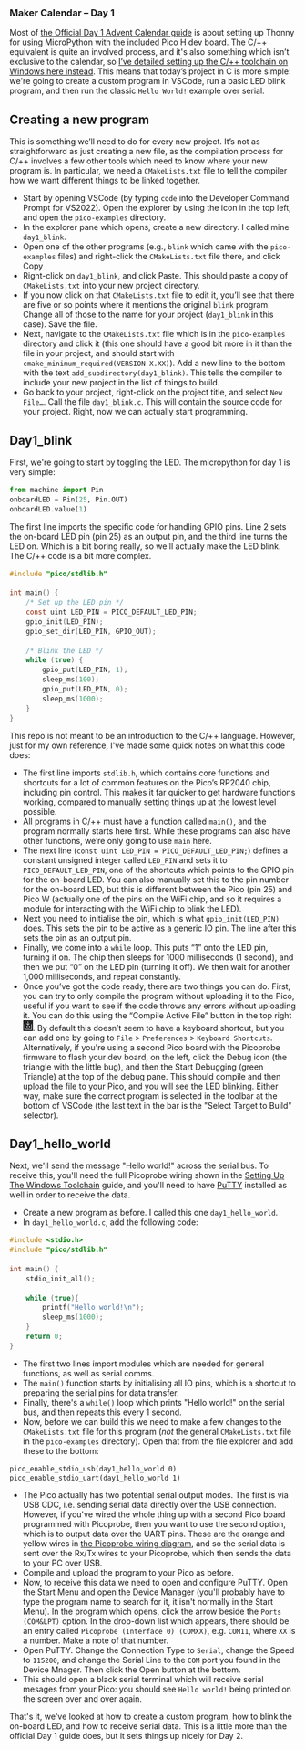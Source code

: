 ### Maker Calendar – Day 1

Most of [the Official Day 1 Advent Calendar guide](https://thepihut.com/blogs/raspberry-pi-tutorials/maker-advent-calendar-day-1-getting-started) is about setting up Thonny for using MicroPython with the included Pico H dev board.  The C/++ equivalent is quite an involved process, and it's also something which isn’t exclusive to the calendar, so [I’ve detailed setting up the C/++ toolchain on Windows here instead](https://github.com/UnfinishedStuff/C-Development-for-Raspberry-Pi-Pico/tree/main/Setting-up-the-Windows-toolchain).  This means that today’s project in C is more simple: we're going to create a custom program in VSCode, run a basic LED blink program, and then run the classic `Hello World!` example over serial.


## Creating a new program
This is something we’ll need to do for every new project.  It’s not as straightforward as just creating a new file, as the compilation process for C/++ involves a few other tools which need to know where your new program is.  In particular, we need a `CMakeLists.txt` file to tell the compiler how we want different things to be linked together.
* Start by opening VSCode (by typing `code` into the Developer Command Prompt for VS2022).  Open the explorer by using the icon in the top left, and open the `pico-examples` directory.
*	In the explorer pane which opens, create a new directory.  I called mine `day1_blink`.
*	Open one of the other programs (e.g., `blink` which came with the `pico-examples` files) and right-click the `CMakeLists.txt` file there, and click Copy
*	Right-click on `day1_blink`, and click Paste.  This should paste a copy of `CMakeLists.txt` into your new project directory.
*	If you now click on that `CMakeLists.txt` file to edit it, you’ll see that there are five or so points where it mentions the original `blink` program.  Change all of those to the name for your project (`day1_blink` in this case).  Save the file.
*	Next, navigate to the `CMakeLists.txt` file which is in the `pico-examples` directory and click it (this one should have a good bit more in it than the file in your project, and should start with `cmake_minimum_required(VERSION X.XX)`).  Add a new line to the bottom with the text `add_subdirectory(day1_blink)`.  This tells the compiler to include your new project in the list of things to build.
*	Go back to your project, right-click on the project title, and select `New File…`.  Call the file `day1_blink.c`.  This will contain the source code for your project.  Right, now we can actually start programming.

## Day1_blink
First, we're going to start by toggling the LED.  The micropython for day 1 is very simple:

```python
from machine import Pin
onboardLED = Pin(25, Pin.OUT)
onboardLED.value(1)
```
The first line imports the specific code for handling GPIO pins.  Line 2 sets the on-board LED pin (pin 25) as an output pin, and the third line turns the LED on.  Which is a bit boring really, so we'll actually make the LED blink.  The C/++ code is a bit more complex.

```C
#include "pico/stdlib.h"

int main() {
    /* Set up the LED pin */
    const uint LED_PIN = PICO_DEFAULT_LED_PIN;
    gpio_init(LED_PIN);
    gpio_set_dir(LED_PIN, GPIO_OUT);
    
    /* Blink the LED */
    while (true) {
        gpio_put(LED_PIN, 1);
        sleep_ms(100);
        gpio_put(LED_PIN, 0);
        sleep_ms(1000);
    }
}
```
This repo is not meant to be an introduction to the C/++ language.  However, just for my own reference, I've made some quick notes on what this code does:
* The first line imports `stdlib.h`, which contains core functions and shortcuts for a lot of common features on the Pico’s RP2040 chip, including pin control.  This makes it far quicker to get hardware functions working, compared to manually setting things up at the lowest level possible.
* All programs in C/++ must have a function called `main()`, and the program normally starts here first.  While these programs can also have other functions, we’re only going to use `main` here.
*	The next line (`const uint LED_PIN = PICO_DEFAULT_LED_PIN;`) defines a constant unsigned integer called `LED_PIN` and sets it to `PICO_DEFAULT_LED_PIN`, one of the shortcuts which points to the GPIO pin for the on-board LED.  You can also manually set this to the pin number for the on-board LED, but this is different between the Pico (pin 25) and Pico W (actually one of the pins on the WiFi chip, and so it requires a module for interacting with the WiFi chip to blink the LED).
*	Next you need to initialise the pin, which is what `gpio_init(LED_PIN)` does.  This sets the pin to be active as a generic IO pin.  The line after this sets the pin as an output pin.
*	Finally, we come into a `while` loop.  This puts “1” onto the LED pin, turning it on.  The chip then sleeps for 1000 milliseconds (1 second), and then we put “0” on the LED pin (turning it off).  We then wait for another 1,000 milliseconds, and repeat constantly.
*	Once you’ve got the code ready, there are two things you can do.  First, you can try to only compile the program without uploading it to the Pico, useful if you want to see if the code throws any errors without uploading it.  You can do this using the “Compile Active File” button in the top right ![Compile Active File Icon](https://raw.githubusercontent.com/UnfinishedStuff/C-Development-for-Raspberry-Pi-Pico/main/Maker_Advent_Calendar/Day1/CompileActiveFile.jpg).  By default this doesn’t seem to have a keyboard shortcut, but you can add one by going to `File` > `Preferences` > `Keyboard Shortcuts`.  Alternatively, if you're using a second Pico board with the Picoprobe firmware to flash your dev board, on the left, click the Debug icon (the triangle with the little bug), and then the Start Debugging (green Triangle) at the top of the debug pane.  This should compile and then upload the file to your Pico, and you will see the LED blinking.  Either way, make sure the correct program is selected in the toolbar at the bottom of VSCode (the last text in the bar is the "Select Target to Build" selector).

## Day1_hello_world
Next, we'll send the message "Hello world!" across the serial bus.  To receive this, you'll need the full Picoprobe wiring shown in the [Setting Up The Windows Toolchain](https://github.com/UnfinishedStuff/C-Development-for-Raspberry-Pi-Pico/tree/main/Setting-up-the-Windows-toolchain) guide, and you'll need to have [PuTTY](https://putty.org/) installed as well in order to receive the data.
* Create a new program as before.  I called this one `day1_hello_world`.
* In `day1_hello_world.c`, add the following code:

```C
#include <stdio.h>
#include "pico/stdlib.h"

int main() {
    stdio_init_all();

    while (true){
        printf("Hello world!\n");
        sleep_ms(1000);
    }
    return 0;
}
```

* The first two lines import modules which are needed for general functions, as well as serial comms.  
* The `main()` function starts by initialising all IO pins, which is a shortcut to preparing the serial pins for data transfer.  
* Finally, there's a `while()` loop which prints "Hello world!" on the serial bus, and then repeats this every 1 second.
* Now, before we can build this we need to make a few changes to the `CMakeLists.txt` file for this program (*not* the general `CMakeLists.txt` file in the `pico-examples` directory).  Open that from the file explorer and add these to the bottom:

```
pico_enable_stdio_usb(day1_hello_world 0)
pico_enable_stdio_uart(day1_hello_world 1)
```

* The Pico actually has two potential serial output modes.  The first is via USB CDC, i.e. sending serial data directly over the USB connection.  However, if you've wired the whole thing up with a second Pico board programmed with Picoprobe, then you want to use the second option, which is to output data over the UART pins.  These are the orange and yellow wires in [the Picoprobe wiring diagram](https://raw.githubusercontent.com/UnfinishedStuff/C-Development-for-Raspberry-Pi-Pico/main/Setting-up-the-Windows-toolchain/Picoprobe_wiring.jpg?token=GHSAT0AAAAAAB4LJFJD6JNAZNSVUUBV2IMEY4Y573A), and so the serial data is sent over the Rx/Tx wires to your Picoprobe, which then sends the data to your PC over USB.
* Compile and upload the program to your Pico as before.
* Now, to receive this data we need to open and configure PuTTY.  Open the Start Menu and open the Device Manager (you'll probably have to type the program name to search for it, it isn't normally in the Start Menu).  In the program which opens, click the arrow beside the `Ports (COM&LPT)` option.  In the drop-down list which appears, there should be an entry called `Picoprobe (Interface 0) (COMXX)`, e.g. `COM11`, where `XX` is a number.  Make a note of that number.
* Open PuTTY.  Change the Connection Type to `Serial`, change the Speed to `115200`, and change the Serial Line to the `COM` port you found in the Device Mnager.  Then click the Open button at the bottom.
* This should open a black serial terminal which will receive serial mesages from your Pico: you should see `Hello world!` being printed on the screen over and over again.

That's it, we've looked at how to create a custom program, how to blink the on-board LED, and how to receive serial data.  This is a little more than the official Day 1 guide does, but it sets things up nicely for Day 2.
